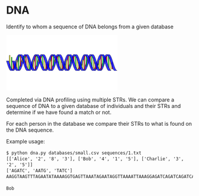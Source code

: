 # DNA
Identify to whom a sequence of DNA belongs from a given database

<img src="images/dna.png" width = 300>

Completed via DNA profiling using multiple STRs. We can compare a sequence of DNA to a given database of individuals and their STRs and determine if we have found a match or not.

For each person in the database we compare their STRs to what is found on the DNA sequence.

Example usage:
```console
$ python dna.py databases/small.csv sequences/1.txt
[['Alice', '2', '8', '3'], ['Bob', '4', '1', '5'], ['Charlie', '3', '2', '5']]
['AGATC', 'AATG', 'TATC']
AAGGTAAGTTTAGAATATAAAAGGTGAGTTAAATAGAATAGGTTAAAATTAAAGGAGATCAGATCAGATCAGATCTATCTATCTATCTATCTATCAGAAAAGAGTAAATAGTTAAAGAGTAAGATATTGAATTAATGGAAAATATTGTTGGGGAAAGGAGGGATAGAAGG

Bob
```
